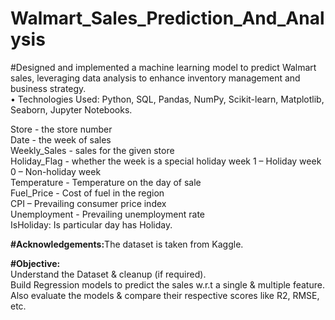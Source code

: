 # Walmart_Sales_Prediction_And_Analysis
#Designed and implemented a machine learning model to predict Walmart sales, leveraging data analysis to enhance inventory management and business strategy.<br>
• Technologies Used: Python, SQL, Pandas, NumPy, Scikit-learn, Matplotlib, Seaborn, Jupyter Notebooks.<br>

Store - the store number<br>
Date - the week of sales<br>
Weekly_Sales - sales for the given store<br>
Holiday_Flag - whether the week is a special holiday week 1 – Holiday week 0 – Non-holiday week<br>
Temperature - Temperature on the day of sale<br>
Fuel_Price - Cost of fuel in the region<br>
CPI – Prevailing consumer price index<br>
Unemployment - Prevailing unemployment rate<br>
IsHoliday: Is particular day has Holiday.<br>

<b>#Acknowledgements:</b>The dataset is taken from Kaggle.<br>

<b>#Objective: </b><br>
Understand the Dataset & cleanup (if required).<br>
Build Regression models to predict the sales w.r.t a single & multiple feature.<br>
Also evaluate the models & compare their respective scores like R2, RMSE, etc.
